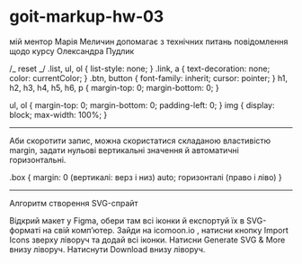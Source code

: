 # goit-markup-hw-03

мій ментор Марія Меличин допомагає з технічних питань
повідомлення щодо курсу Олександра Пудлик

/_ reset _/
.list,
ul,
ol {
list-style: none;
}
.link,
a {
text-decoration: none;
color: currentColor;
}
.btn,
button {
font-family: inherit;
cursor: pointer;
}
h1, h2, h3, h4, h5, h6, p {
margin-top: 0;
margin-bottom: 0;
}

ul, ol {
margin-top: 0;
margin-bottom: 0;
padding-left: 0;
}
img {
display: block;
max-width: 100%;
}

---

Аби скоротити запис, можна скористатися складаною властивістю margin, задати нульові вертикальні значення й автоматичні горизонтальні.

.box {
margin:
0 (вертикалі: верз і низ)
auto; горизонталі (право і ліво)
}

---

Алгоритм створення SVG-спрайт

Відкрий макет у Figma, обери там всі іконки й експортуй їх в SVG-форматі на свій комп’ютер.
Зайди на icomoon.io , натисни кнопку Import Icons зверху ліворуч та додай всі іконки.
Натисни Generate SVG & More внизу ліворуч.
Натиснути Download внизу ліворуч.
